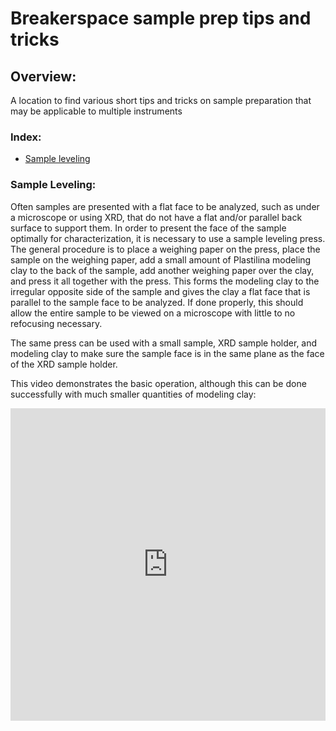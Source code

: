 # Breakerspace sample prep tips and tricks

## Overview:

A location to find various short tips and tricks on sample preparation that may be applicable to multiple instruments

### Index:

* [Sample leveling](#level)

<a name="level"></a>
### Sample Leveling:

Often samples are presented with a flat face to be analyzed, such as under a microscope or using XRD, that do not have a flat and/or parallel back surface to support them. In order to present the face of the sample optimally for characterization, it is necessary to use a sample leveling press. The general procedure is to place a weighing paper on the  press, place the sample on the weighing paper, add a small amount of Plastilina modeling clay to the back of the sample, add another weighing paper over the clay, and press it all together with the press. This forms the modeling clay to the irregular opposite side of the sample and gives the clay a flat face that is parallel to the sample face to be analyzed. If done properly, this should allow the entire sample to be viewed on a microscope with little to no refocusing necessary. 

The same press can be used with a small sample, XRD sample holder, and modeling clay to make sure the sample face is in the same plane as the face of the XRD sample holder.

This video demonstrates the basic operation, although this can be done successfully with much smaller quantities of modeling clay:

<iframe width="100%" height="500" src="https://www.youtube.com/embed/5lcjE6liYlo?si=y_Z3JduEtpEkA-Q4" title="YouTube video player" frameborder="0" allow="accelerometer; autoplay; clipboard-write; encrypted-media; gyroscope; picture-in-picture; web-share" referrerpolicy="strict-origin-when-cross-origin" allowfullscreen></iframe>